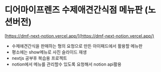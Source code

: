 # 디어마이프렌즈 수제애견간식점 메뉴판 (노션버전)


[https://dmf-next-notion.vercel.app/](https://dmf-next-notion.vercel.app/)

- 수제애견간식을 판매하는 형의 요청으로 만든 아이패드에서 활용할 메뉴판
- 평소에는 show메뉴로 사진 슬라이드 재생
- nextjs 공부후 복습용 프로젝트
- notion에서 메뉴를 관리할수 있도록 요청해서 notion api활용
